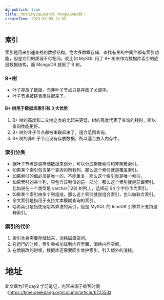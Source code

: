 ```yaml
---
dg-publish: true
title: 为什么MySQL用B+树，MongoDB用B树？
createTime: 2023-07-09 22:55  
---
```


## 索引
索引是用来加速查找的数据结构。绝大多数跟存储、查找有关的中间件都有索引功能，但是它们的原理不尽相同。就比如 MySQL 用了 B+ 树来作为数据库索引的底层数据结构，而 MongoDB 就用了 B 树。

### B+树

- 叶子存放了数据，而非叶子节点只是存放了关键字。
- 叶子节点被链表串联起来了。

#### B+ 树用于数据库索引有 3 大优势
1. B+ 树的高度和二叉树之类的比起来更低，树的高度代表了查询的耗时，所以查询性能更好。
2. B+ 树的叶子节点都被串联起来了，适合范围查询。
3. B+ 树的非叶子节点没有存放数据，所以适合放入内存中。

### 索引分类

- 据叶子节点是否存储数据来划分，可以分成聚簇索引和非聚簇索引。
- 如果某个索引包含某个查询的所有列，那么这个索引就是覆盖索引。
- 如果索引的值必须是唯一的，不能重复，那么这个索引就是唯一索引。
- 如果索引的某个列，只包含该列值的前一部分，那么这个索引就是前缀索引。比如说在一个类型是 varchar(128) 的列上，选择前 64 个字符作为索引。
- 如果某个索引由多个列组成，那么这个索引就是组合索引，也叫做联合索引。
- 全文索引是指用于支持文本模糊查询的索引。
- 哈希索引是指使用哈希算法的索引，但是 MySQL 的 InnoDB 引擎并不支持这种索引。

### 索引的代价

1. 索引本身需要存储起来，消耗磁盘空间。
2. 在运行的时候，索引会被加载到内存里面，消耗内存空间。
3. 在增删改的时候，数据库还需要同步维护索引，引入额外的消耗。

# 地址

此文章为7月day9 学习笔记，内容来源于极客时间《https://time.geekbang.org/column/article/672553》